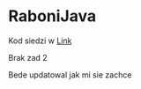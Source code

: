 # RaboniJava
Kod siedzi w [Link](https://github.com/11ArkaN/RaboniJava/blob/Poprawa_C/main.c)

Brak zad 2

Bede updatowal jak mi sie zachce
